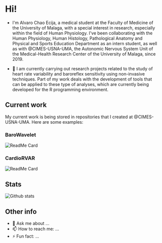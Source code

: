 # Hi!

- I'm Alvaro Chao Ecija, a medical student at the Faculty of Medicine of the University of Malaga, with a special interest in research, especially within the field of Human Physiology. I've been collaborating with the Human Physiology, Human Histology, Pathological Anatomy and Physical and Sports Education Department as an intern student, as well as with @CIMES-USNA-UMA, the Autonomic Nervous System Unit of the Medical-Health Research Center of the University of Malaga, since 2019. 

- 🔭 I am currently carrying out research projects related to the study of heart rate variability and baroreflex sensitivity using non-invasive techniques. Part of my work deals with the development of tools that can be applied to these type of analyses, which are currently being developed for the R programming environment.

## Current work

My current work is being stored in repositories that I created at @CIMES-USNA-UMA. Here are some examples:

### BaroWavelet
![ReadMe Card](https://github-readme-stats.vercel.app/api/pin/?username=CIMES-USNA-UMA&repo=BaroWavelet)

### CardioRVAR
![ReadMe Card](https://github-readme-stats.vercel.app/api/pin/?username=CIMES-USNA-UMA&repo=CardioRVAR)

## Stats

![Github stats](https://github-readme-stats.vercel.app/api?username=alvarochaoecija)

## Other info

- 💬 Ask me about ...
- 📫 How to reach me: ...
- ⚡ Fun fact: ...

